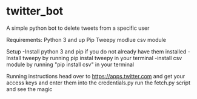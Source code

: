 # twitter_bot
A simple python bot to delete tweets from a specific user

Requirements:
Python 3 and up
Pip
Tweepy modlue
csv module

Setup
-Install python 3 and pip if you do not already have them installed
-Install tweepy by running pip instal tweepy in your terminal
-install csv module by running "pip install csv" in your terminal

Running instructions
head over to https://apps.twitter.com and get your access keys and enter them into the credentials.py
run the fetch.py script and see the magic
